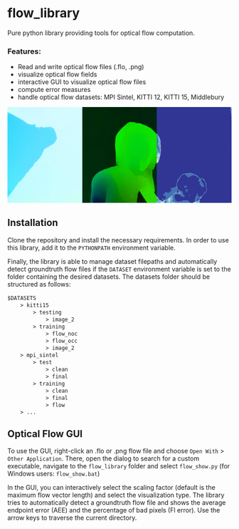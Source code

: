 # flow_library
Pure python library providing tools for optical flow computation.

### Features:
* Read and write optical flow files (.flo, .png)
* visualize optical flow fields
* interactive GUI to visualize optical flow files
* compute error measures
* handle optical flow datasets: MPI Sintel, KITTI 12, KITTI 15, Middlebury

![flow visualization](docs/flow_plot.gif)

## Installation
Clone the repository and install the necessary requirements.
In order to use this library, add it to the `PYTHONPATH` environment variable.

Finally, the library is able to manage dataset filepaths and automatically detect groundtruth flow files if the `DATASET` environment variable is set to the folder containing the desired datasets.
The datasets folder should be structured as follows:
```
$DATASETS
    > kitti15
        > testing
            > image_2
        > training
            > flow_noc
            > flow_occ
            > image_2
    > mpi_sintel
        > test
            > clean
            > final
        > training
            > clean
            > final
            > flow
    > ...
```

## Optical Flow GUI
To use the GUI, right-click an .flo or .png flow file and choose `Open With` > `Other Application`.
There, open the dialog to search for a custom executable, navigate to the `flow_library` folder and select `flow_show.py` (for Windows users: `flow_show.bat`)

In the GUI, you can interactively select the scaling factor (default is the maximum flow vector length) and select the visualization type.
The library tries to automatically detect a groundtruth flow file and shows the average endpoint error (AEE) and the percentage of bad pixels (Fl error).
Use the arrow keys to traverse the current directory.
